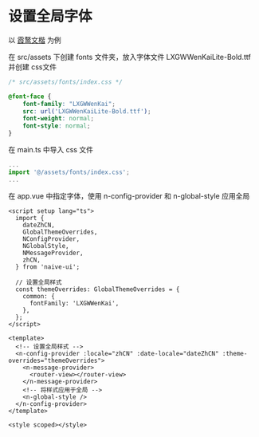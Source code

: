 # 设置全局字体

以 [霞鹜文楷](https://github.com/lxgw/LxgwWenKai) 为例



在 src/assets 下创建 fonts 文件夹，放入字体文件 LXGWWenKaiLite-Bold.ttf 并创建 css文件

```css
/* src/assets/fonts/index.css */

@font-face {
    font-family: "LXGWWenKai";
    src: url('LXGWWenKaiLite-Bold.ttf');
    font-weight: normal;
    font-style: normal;
}
```



在 main.ts 中导入 css 文件

```typescript
...
import '@/assets/fonts/index.css';
...
```



在 app.vue 中指定字体，使用 n-config-provider 和 n-global-style 应用全局

```vue
<script setup lang="ts">
  import {
    dateZhCN,
    GlobalThemeOverrides,
    NConfigProvider,
    NGlobalStyle,
    NMessageProvider,
    zhCN,
  } from 'naive-ui';

  // 设置全局样式
  const themeOverrides: GlobalThemeOverrides = {
    common: {
      fontFamily: 'LXGWWenKai',
    },
  };
</script>

<template>
  <!-- 设置全局样式 -->
  <n-config-provider :locale="zhCN" :date-locale="dateZhCN" :theme-overrides="themeOverrides">
    <n-message-provider>
      <router-view></router-view>
    </n-message-provider>
	<!-- 将样式应用于全局 -->
    <n-global-style />
  </n-config-provider>
</template>

<style scoped></style>
```

